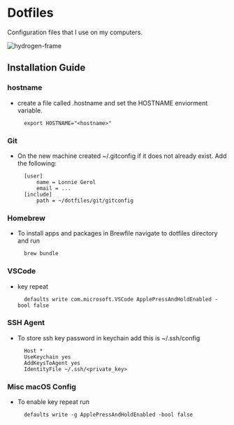 # Dotfiles

Configuration files that I use on my computers.

![hydrogen-frame](https://user-images.githubusercontent.com/31291523/103188818-f1dd3600-4897-11eb-84bd-05d8cf9eb552.png)

## Installation Guide
### hostname
- create a file called .hostname and set the HOSTNAME enviorment variable.

		export HOSTNAME="<hostname>"

### Git
- On the new machine created ~/.gitconfig if it does not already exist. Add the     following:

		[user]
			name = Lonnie Gerol
			email = ...
		[include]
			path = ~/dotfiles/git/gitconfig

### Homebrew
- To install apps and packages in Brewfile navigate to dotfiles directory and
  run 
	
		brew bundle

### VSCode
- key repeat

		defaults write com.microsoft.VSCode ApplePressAndHoldEnabled -bool false

### SSH Agent
- To store ssh key password in keychain add this is ~/.ssh/config

		Host *
		UseKeychain yes
		AddKeysToAgent yes
		IdentityFile ~/.ssh/<private_key>

### Misc macOS Config
- To enable key repeat run
	
		defaults write -g ApplePressAndHoldEnabled -bool false

